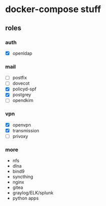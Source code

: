 # docker-compose stuff

## roles

### auth

- [x] openldap

### mail

- [ ] postfix
- [ ] dovecot
- [x] policyd-spf
- [x] postgrey
- [ ] opendkim

### vpn

- [x] openvpn
- [x] transmission
- [ ] privoxy

### more

- nfs
- dlna
- bind9
- syncthing
- nginx
- gitea
- graylog/ELK/splunk
- python apps
